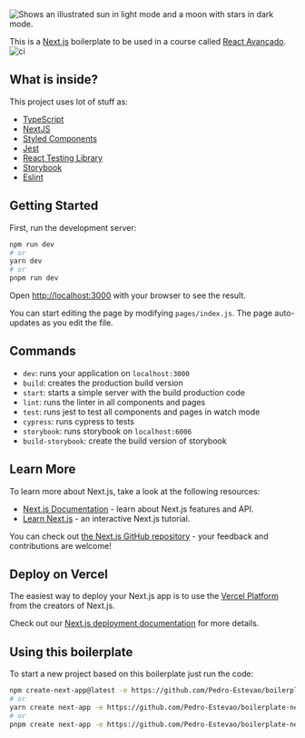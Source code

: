 <picture>
  <source media="(prefers-color-scheme: dark)" srcset="https://raw.githubusercontent.com/React-Avancado/boilerplate/master/public/img/logo.svg">
  <source media="(prefers-color-scheme: light)" srcset="https://raw.githubusercontent.com/React-Avancado/boilerplate/master/public/img/logo-gh.svg">
  <img alt="Shows an illustrated sun in light mode and a moon with stars in dark mode." src="https://raw.githubusercontent.com/React-Avancado/boilerplate/master/public/img/logo.svg">
</picture>

This is a [Next.js](https://nextjs.org/) boilerplate to be used in a course called [React Avançado](https://reactavancado.com.br/).
![ci](https://github.com/React-Avancado/boilerplate/workflows/ci/badge.svg)

## What is inside?

This project uses lot of stuff as:

- [TypeScript](https://www.typescriptlang.org/)
- [NextJS](https://nextjs.org/)
- [Styled Components](https://styled-components.com/)
- [Jest](https://jestjs.io/)
- [React Testing Library](https://testing-library.com/docs/react-testing-library/intro)
- [Storybook](https://storybook.js.org/)
- [Eslint](https://eslint.org/)

## Getting Started

First, run the development server:

```bash
npm run dev
# or
yarn dev
# or
pnpm run dev
```

Open [http://localhost:3000](http://localhost:3000) with your browser to see the result.

You can start editing the page by modifying `pages/index.js`. The page auto-updates as you edit the file.

## Commands

- `dev`: runs your application on `localhost:3000`
- `build`: creates the production build version
- `start`: starts a simple server with the build production code
- `lint`: runs the linter in all components and pages
- `test`: runs jest to test all components and pages in watch mode
- `cypress`: runs cypress to tests
- `storybook`: runs storybook on `localhost:6006`
- `build-storybook`: create the build version of storybook

## Learn More

To learn more about Next.js, take a look at the following resources:

- [Next.js Documentation](https://nextjs.org/docs) - learn about Next.js features and API.
- [Learn Next.js](https://nextjs.org/learn) - an interactive Next.js tutorial.

You can check out [the Next.js GitHub repository](https://github.com/vercel/next.js/) - your feedback and contributions are welcome!

## Deploy on Vercel

The easiest way to deploy your Next.js app is to use the [Vercel Platform](https://vercel.com/import?utm_medium=default-template&filter=next.js&utm_source=create-next-app&utm_campaign=create-next-app-readme) from the creators of Next.js.

Check out our [Next.js deployment documentation](https://nextjs.org/docs/deployment) for more details.

## Using this boilerplate

To start a new project based on this boilerplate just run the code:

```bash
npm create-next-app@latest -e https://github.com/Pedro-Estevao/boilerplate-nextjs.git
# or
yarn create next-app -e https://github.com/Pedro-Estevao/boilerplate-nextjs.git
# or
pnpm create next-app -e https://github.com/Pedro-Estevao/boilerplate-nextjs.git
```
